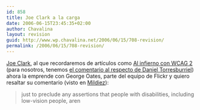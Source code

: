 ```yaml
---
id: 858
title: Joe Clark a la carga
date: 2006-06-15T23:45:35+02:00
author: Chavalina
layout: revision
guid: http://www.wp.chavalina.net/2006/06/15/708-revision/
permalink: /2006/06/15/708-revision/
---
```

<a href="http://joeclark.org/" target="_blank">Joe Clark</a>, al que recordaremos de art&iacute;culos como <a href="http://www.alistapart.com/articles/tohellwithwcag2" target="_blank">Al infierno con WCAG 2</a> (para nosotros, tenemos <a href="http://www.torresburriel.com/weblog/2006/05/23/joe-clark-manda-al-infierno-las-wcag2/" target="_blank">el comentario al respecto de Daniel Torresburriel</a>) ahora la emprende con George Oates, parte del equipo de Flickr y quiero resaltar su comentario (visto en <a href="http://www.mildiez.net/archivos/2006/06/15/mas-perlas-de-joe-clark/" target="_blank">Mildiez</a>): 

> just to preclude any assertions that people with disabilities, including low-vision people, aren